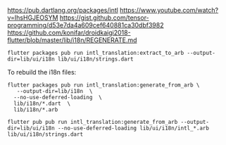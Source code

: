 https://pub.dartlang.org/packages/intl
https://www.youtube.com/watch?v=IhsHGJEOSYM
https://gist.github.com/tensor-programming/d53e7da4a609cef640881ca30dbf3982
https://github.com/konifar/droidkaigi2018-flutter/blob/master/lib/i18n/REGENERATE.md

```
flutter packages pub run intl_translation:extract_to_arb --output-dir=lib/ui/i18n lib/ui/i18n/strings.dart
```

To rebuild the i18n files:

```
flutter packages pub run intl_translation:generate_from_arb \  
   --output-dir=lib/i18n  \
  --no-use-deferred-loading  \
  lib/i18n/*.dart  \
  lib/i18n/*.arb 

flutter pub pub run intl_translation:generate_from_arb --output-dir=lib/ui/i18n --no-use-deferred-loading lib/ui/i18n/intl_*.arb lib/ui/i18n/strings.dart

  
```
